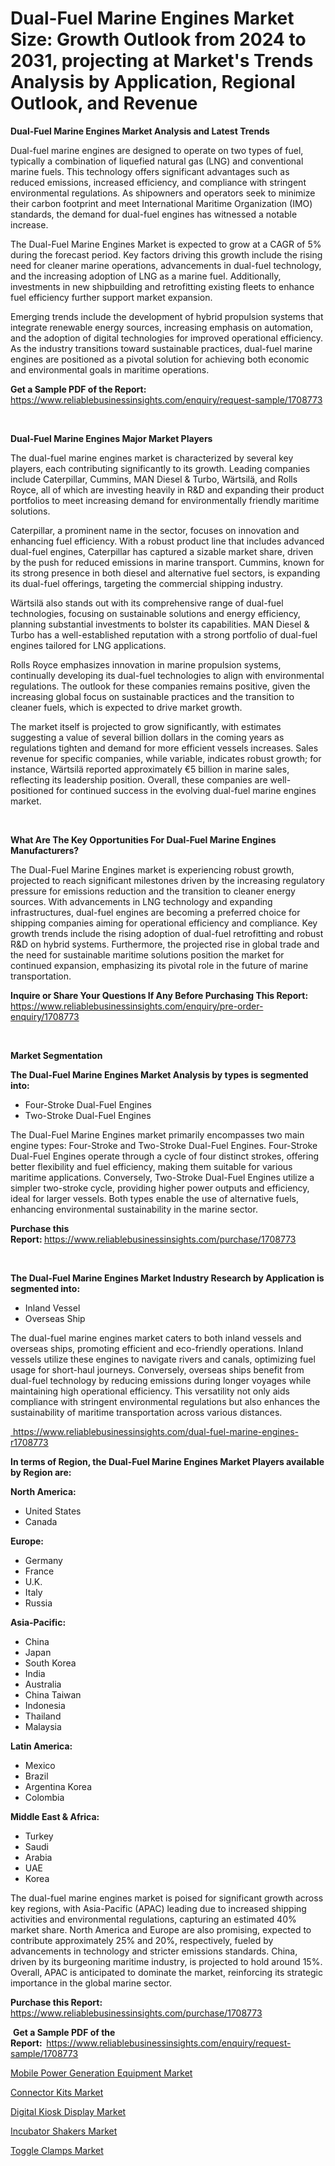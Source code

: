 <p><h1>Dual-Fuel Marine Engines Market Size: Growth Outlook from 2024 to 2031, projecting at Market's Trends Analysis by Application, Regional Outlook, and Revenue</h1></p><p><strong>Dual-Fuel Marine Engines Market Analysis and Latest Trends</strong></p>
<p><p>Dual-fuel marine engines are designed to operate on two types of fuel, typically a combination of liquefied natural gas (LNG) and conventional marine fuels. This technology offers significant advantages such as reduced emissions, increased efficiency, and compliance with stringent environmental regulations. As shipowners and operators seek to minimize their carbon footprint and meet International Maritime Organization (IMO) standards, the demand for dual-fuel engines has witnessed a notable increase.</p><p>The Dual-Fuel Marine Engines Market is expected to grow at a CAGR of 5% during the forecast period. Key factors driving this growth include the rising need for cleaner marine operations, advancements in dual-fuel technology, and the increasing adoption of LNG as a marine fuel. Additionally, investments in new shipbuilding and retrofitting existing fleets to enhance fuel efficiency further support market expansion. </p><p>Emerging trends include the development of hybrid propulsion systems that integrate renewable energy sources, increasing emphasis on automation, and the adoption of digital technologies for improved operational efficiency. As the industry transitions toward sustainable practices, dual-fuel marine engines are positioned as a pivotal solution for achieving both economic and environmental goals in maritime operations.</p></p>
<p><strong>Get a Sample PDF of the Report:&nbsp;</strong> <a href="https://www.reliablebusinessinsights.com/enquiry/request-sample/1708773?utm_campaign=75&utm_medium=2&utm_source=Github&utm_content=ia&utm_term=21102024&utm_id=dual-fuel-marine-engines">https://www.reliablebusinessinsights.com/enquiry/request-sample/1708773</a></p>
<p>&nbsp;</p>
<p><strong>Dual-Fuel Marine Engines Major Market Players</strong></p>
<p><p>The dual-fuel marine engines market is characterized by several key players, each contributing significantly to its growth. Leading companies include Caterpillar, Cummins, MAN Diesel & Turbo, Wärtsilä, and Rolls Royce, all of which are investing heavily in R&D and expanding their product portfolios to meet increasing demand for environmentally friendly maritime solutions.</p><p>Caterpillar, a prominent name in the sector, focuses on innovation and enhancing fuel efficiency. With a robust product line that includes advanced dual-fuel engines, Caterpillar has captured a sizable market share, driven by the push for reduced emissions in marine transport. Cummins, known for its strong presence in both diesel and alternative fuel sectors, is expanding its dual-fuel offerings, targeting the commercial shipping industry. </p><p>Wärtsilä also stands out with its comprehensive range of dual-fuel technologies, focusing on sustainable solutions and energy efficiency, planning substantial investments to bolster its capabilities. MAN Diesel & Turbo has a well-established reputation with a strong portfolio of dual-fuel engines tailored for LNG applications.</p><p>Rolls Royce emphasizes innovation in marine propulsion systems, continually developing its dual-fuel technologies to align with environmental regulations. The outlook for these companies remains positive, given the increasing global focus on sustainable practices and the transition to cleaner fuels, which is expected to drive market growth.</p><p>The market itself is projected to grow significantly, with estimates suggesting a value of several billion dollars in the coming years as regulations tighten and demand for more efficient vessels increases. Sales revenue for specific companies, while variable, indicates robust growth; for instance, Wärtsilä reported approximately €5 billion in marine sales, reflecting its leadership position. Overall, these companies are well-positioned for continued success in the evolving dual-fuel marine engines market.</p></p>
<p>&nbsp;</p>
<p><strong>What Are The Key Opportunities For Dual-Fuel Marine Engines Manufacturers?</strong></p>
<p><p>The Dual-Fuel Marine Engines market is experiencing robust growth, projected to reach significant milestones driven by the increasing regulatory pressure for emissions reduction and the transition to cleaner energy sources. With advancements in LNG technology and expanding infrastructures, dual-fuel engines are becoming a preferred choice for shipping companies aiming for operational efficiency and compliance. Key growth trends include the rising adoption of dual-fuel retrofitting and robust R&D on hybrid systems. Furthermore, the projected rise in global trade and the need for sustainable maritime solutions position the market for continued expansion, emphasizing its pivotal role in the future of marine transportation.</p></p>
<p><strong>Inquire or Share Your Questions If Any Before Purchasing This Report:</strong> <a href="https://www.reliablebusinessinsights.com/enquiry/pre-order-enquiry/1708773?utm_campaign=75&utm_medium=2&utm_source=Github&utm_content=ia&utm_term=21102024&utm_id=dual-fuel-marine-engines">https://www.reliablebusinessinsights.com/enquiry/pre-order-enquiry/1708773</a></p>
<p>&nbsp;</p>
<p><strong>Market Segmentation</strong></p>
<p><strong>The Dual-Fuel Marine Engines Market Analysis by types is segmented into:</strong></p>
<p><ul><li>Four-Stroke Dual-Fuel Engines</li><li>Two-Stroke Dual-Fuel Engines</li></ul></p>
<p><p>The Dual-Fuel Marine Engines market primarily encompasses two main engine types: Four-Stroke and Two-Stroke Dual-Fuel Engines. Four-Stroke Dual-Fuel Engines operate through a cycle of four distinct strokes, offering better flexibility and fuel efficiency, making them suitable for various maritime applications. Conversely, Two-Stroke Dual-Fuel Engines utilize a simpler two-stroke cycle, providing higher power outputs and efficiency, ideal for larger vessels. Both types enable the use of alternative fuels, enhancing environmental sustainability in the marine sector.</p></p>
<p><strong>Purchase this Report:&nbsp;</strong><a href="https://www.reliablebusinessinsights.com/purchase/1708773?utm_campaign=75&utm_medium=2&utm_source=Github&utm_content=ia&utm_term=21102024&utm_id=dual-fuel-marine-engines">https://www.reliablebusinessinsights.com/purchase/1708773</a></p>
<p>&nbsp;</p>
<p><strong>The Dual-Fuel Marine Engines Market Industry Research by Application is segmented into:</strong></p>
<p><ul><li>Inland Vessel</li><li>Overseas Ship</li></ul></p>
<p><p>The dual-fuel marine engines market caters to both inland vessels and overseas ships, promoting efficient and eco-friendly operations. Inland vessels utilize these engines to navigate rivers and canals, optimizing fuel usage for short-haul journeys. Conversely, overseas ships benefit from dual-fuel technology by reducing emissions during longer voyages while maintaining high operational efficiency. This versatility not only aids compliance with stringent environmental regulations but also enhances the sustainability of maritime transportation across various distances.</p></p>
<p><a href="https://www.reliablebusinessinsights.com/dual-fuel-marine-engines-r1708773?utm_campaign=75&utm_medium=2&utm_source=Github&utm_content=ia&utm_term=21102024&utm_id=dual-fuel-marine-engines">&nbsp;https://www.reliablebusinessinsights.com/dual-fuel-marine-engines-r1708773</a></p>
<p><strong>In terms of Region, the Dual-Fuel Marine Engines Market Players available by Region are:</strong></p>
<p>
    <p> <strong> North America: </strong>
        <ul>
            <li>United States</li>
            <li>Canada</li>
        </ul>
        </p> 
    <p> <strong> Europe: </strong>
        <ul>
            <li>Germany</li>
            <li>France</li>
            <li>U.K.</li>
            <li>Italy</li>
            <li>Russia</li>
        </ul>
        </p> 
    <p> <strong> Asia-Pacific: </strong>
        <ul>
            <li>China</li>
            <li>Japan</li>
            <li>South Korea</li>
            <li>India</li>
            <li>Australia</li>
            <li>China Taiwan</li>
            <li>Indonesia</li>
            <li>Thailand</li>
            <li>Malaysia</li>
        </ul>
        </p> 
    <p> <strong> Latin America: </strong>
        <ul>
            <li>Mexico</li>
            <li>Brazil</li>
            <li>Argentina Korea</li>
            <li>Colombia</li>
        </ul>
        </p> 
    <p> <strong> Middle East & Africa: </strong>
        <ul>
            <li>Turkey</li>
            <li>Saudi</li>
            <li>Arabia</li>
            <li>UAE</li>
            <li>Korea</li>
        </ul>
    </p>
    </p>
<p><p>The dual-fuel marine engines market is poised for significant growth across key regions, with Asia-Pacific (APAC) leading due to increased shipping activities and environmental regulations, capturing an estimated 40% market share. North America and Europe are also promising, expected to contribute approximately 25% and 20%, respectively, fueled by advancements in technology and stricter emissions standards. China, driven by its burgeoning maritime industry, is projected to hold around 15%. Overall, APAC is anticipated to dominate the market, reinforcing its strategic importance in the global marine sector.</p></p>
<p><strong>Purchase this Report: </strong><a href="https://www.reliablebusinessinsights.com/purchase/1708773?utm_campaign=75&utm_medium=2&utm_source=Github&utm_content=ia&utm_term=21102024&utm_id=dual-fuel-marine-engines">https://www.reliablebusinessinsights.com/purchase/1708773</a></p>
<p>&nbsp;<strong>Get a Sample PDF of the Report:&nbsp;&nbsp;</strong><a href="https://www.reliablebusinessinsights.com/enquiry/request-sample/1708773?utm_campaign=75&utm_medium=2&utm_source=Github&utm_content=ia&utm_term=21102024&utm_id=dual-fuel-marine-engines">https://www.reliablebusinessinsights.com/enquiry/request-sample/1708773</a></p>
<p><strong></strong></p>
<p><p><a href="https://github.com/pespeyervi/Market-Research-Report-List-1/blob/main/mobile-power-generation-equipment-market.md?utm_campaign=75&utm_medium=2&utm_source=Github&utm_content=ia&utm_term=21102024&utm_id=dual-fuel-marine-engines">Mobile Power Generation Equipment Market</a></p><p><a href="https://issuu.com/reportprime-2/docs/connector-kits-market-size-2030.ppt_99288babc72f56?utm_campaign=75&utm_medium=2&utm_source=Github&utm_content=ia&utm_term=21102024&utm_id=dual-fuel-marine-engines">Connector Kits Market</a></p><p><a href="https://issuu.com/reportprime-2/docs/digital-kiosk-display-market-size-2_371bae5706e131?utm_campaign=75&utm_medium=2&utm_source=Github&utm_content=ia&utm_term=21102024&utm_id=dual-fuel-marine-engines">Digital Kiosk Display Market</a></p><p><a href="https://www.linkedin.com/pulse/strategic-insights-global-incubator-shakers-market-trends-a2hmf?utm_campaign=75&utm_medium=2&utm_source=Github&utm_content=ia&utm_term=21102024&utm_id=dual-fuel-marine-engines">Incubator Shakers Market</a></p><p><a href="https://www.linkedin.com/pulse/toggle-clamps-market-emerging-trends-future-prospects-period-t4tof?utm_campaign=75&utm_medium=2&utm_source=Github&utm_content=ia&utm_term=21102024&utm_id=dual-fuel-marine-engines">Toggle Clamps Market</a></p></p>